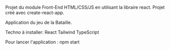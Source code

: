 Projet du module Front-End HTML/CSS/JS en utilisant la libraire react.
Projet créé avec create-react-app.

Application du jeu de la Bataille.

Techno à installer:
React
Tailwind
TypeScript

Pour lancer l'application : npm start
